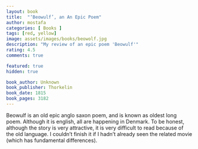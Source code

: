 ```yaml
---
layout: book
title:  "‘Beowulf’, an An Epic Poem"
author: mostafa
categories: [ Books ]
tags: [red, yellow]
image: assets/images/books/beowolf.jpg
description: "My review of an epic poem 'Beowulf'"
rating: 4.5
comments: true

featured: true
hidden: true

book_author: Unknown
book_publisher: Thorkelin
book_date: 1815
book_pages: 3182
---
```


Beowulf is an old epic anglo saxon poem, and is known as oldest long poem. Although it is english, all are happening in Denmark. To be honest, although the story is very attractive, it is very difficult to read because of the old language. I couldn’t finish it if I hadn’t already seen the related movie (which has fundamental differences).
